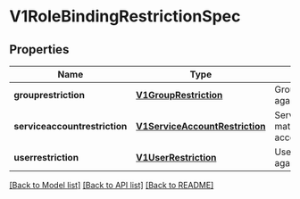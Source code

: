 # V1RoleBindingRestrictionSpec

## Properties
Name | Type | Description | Notes
------------ | ------------- | ------------- | -------------
**grouprestriction** | [**V1GroupRestriction**](V1GroupRestriction.md) | GroupRestriction matches against group subjects. | 
**serviceaccountrestriction** | [**V1ServiceAccountRestriction**](V1ServiceAccountRestriction.md) | ServiceAccountRestriction matches against service-account subjects. | 
**userrestriction** | [**V1UserRestriction**](V1UserRestriction.md) | UserRestriction matches against user subjects. | 

[[Back to Model list]](../README.md#documentation-for-models) [[Back to API list]](../README.md#documentation-for-api-endpoints) [[Back to README]](../README.md)


